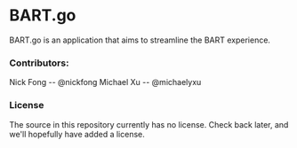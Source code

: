 # BART.go

BART.go is an application that aims to streamline the BART experience.

### Contributors:
Nick Fong -- @nickfong
Michael Xu -- @michaelyxu

### License
The source in this repository currently has no license.  Check back later, and
we'll hopefully have added a license.
